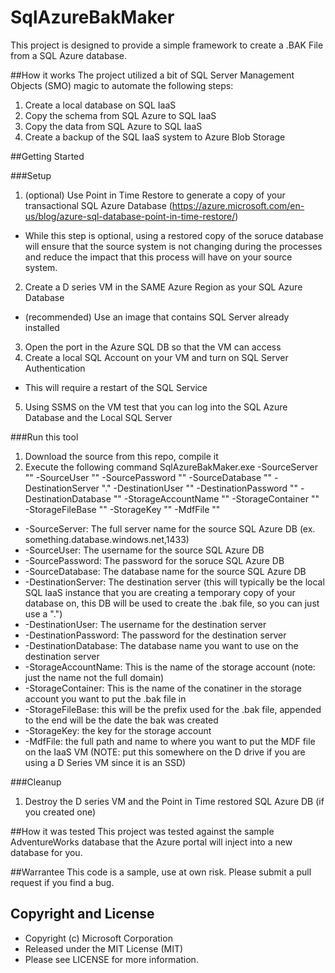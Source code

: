 # SqlAzureBakMaker
This project is designed to provide a simple framework to create a .BAK File from a SQL Azure database. 

##How it works
The project utilized a bit of SQL Server Management Objects (SMO) magic to automate the following steps:

1. Create a local database on SQL IaaS
2. Copy the schema from SQL Azure to SQL IaaS
3. Copy the data from SQL Azure to SQL IaaS
4. Create a backup of the SQL IaaS system to Azure Blob Storage

##Getting Started

###Setup
1. (optional) Use Point in Time Restore to generate a copy of your transactional SQL Azure Database (https://azure.microsoft.com/en-us/blog/azure-sql-database-point-in-time-restore/)
  * While this step is optional, using a restored copy of the soruce database will ensure that the source system is not changing during the processes and reduce the impact that this process will have on your source system.  
2. Create a D series VM in the SAME Azure Region as your SQL Azure Database
  * (recommended) Use an image that contains SQL Server already installed
3. Open the port in the Azure SQL DB so that the VM can access
4. Create a local SQL Account on your VM and turn on SQL Server Authentication
  * This will require a restart of the SQL Service
5. Using SSMS on the VM test that you can log into the SQL Azure Database and the Local SQL Server

###Run this tool
1. Download the source from this repo, compile it
2. Execute the following command
SqlAzureBakMaker.exe -SourceServer "" -SourceUser "" -SourcePassword "" -SourceDatabase "" -DestinationServer "." -DestinationUser "" -DestinationPassword "" -DestinationDatabase "" -StorageAccountName "" -StorageContainer "" -StorageFileBase "" -StorageKey "" -MdfFile ""

  * -SourceServer: The full server name for the source SQL Azure DB (ex. something.database.windows.net,1433)
  * -SourceUser: The username for the source SQL Azure DB
  * -SourcePassword: The password for the soruce SQL Azure DB
  * -SourceDatabase: The database name for the source SQL Azure DB
  * -DestinationServer: The destination server (this will typically be the local SQL IaaS instance that you are creating a temporary copy of your database on, this DB will be used to create the .bak file, so you can just use a ".")
  * -DestinationUser: The username for the destination server 
  * -DestinationPassword: The password for the destination server
  * -DestinationDatabase: The database name you want to use on the destination server
  * -StorageAccountName: This is the name of the storage account (note: just the name not the full domain)
  * -StorageContainer: This is the name of the conatiner in the storage account you want to put the .bak file in
  * -StorageFileBase: this will be the prefix used for the .bak file, appended to the end will be the date the bak was created
  * -StorageKey: the key for the storage account
  * -MdfFile: the full path and name to where you want to put the MDF file on the IaaS VM (NOTE: put this somewhere on the D drive if you are using a D Series VM since it is an SSD)

###Cleanup
1. Destroy the D series VM and the Point in Time restored SQL Azure DB (if you created one)

##How it was tested
This project was tested against the sample AdventureWorks database that the Azure portal will inject into a new database for you. 

##Warrantee
This code is a sample, use at own risk. Please submit a pull request if you find a bug. 

## Copyright and License
- Copyright (c) Microsoft Corporation
- Released under the MIT License (MIT)
- Please see LICENSE for more information.
